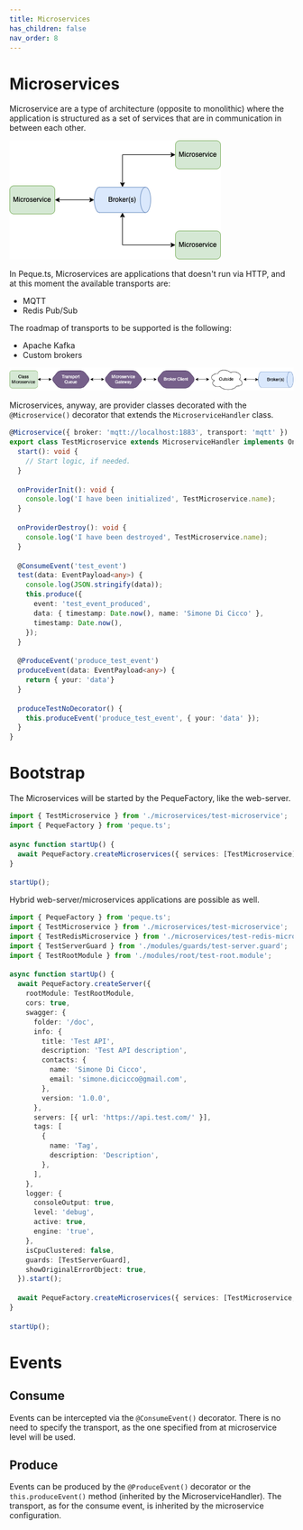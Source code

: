 ```yaml
---
title: Microservices
has_children: false
nav_order: 8
---
```


# Microservices
Microservice are a type of architecture (opposite to monolithic) where the application is structured as
a set of services that are in communication in between each other.

![Microservices](images/microservices.png)

In Peque.ts, Microservices are applications that doesn't run via HTTP, and at this moment the available transports are:
- MQTT
- Redis Pub/Sub

The roadmap of transports to be supported is the following:
- Apache Kafka
- Custom brokers

![Microservices in Peque.ts](images/microservice-internal.png)

Microservices, anyway, are provider classes decorated with the `@Microservice()` decorator that extends the `MicroserviceHandler` class.

```typescript
@Microservice({ broker: 'mqtt://localhost:1883', transport: 'mqtt' })
export class TestMicroservice extends MicroserviceHandler implements OnProviderInit, OnProviderDestroy {
  start(): void {
    // Start logic, if needed.
  }

  onProviderInit(): void {
    console.log('I have been initialized', TestMicroservice.name);
  }

  onProviderDestroy(): void {
    console.log('I have been destroyed', TestMicroservice.name);
  }

  @ConsumeEvent('test_event')
  test(data: EventPayload<any>) {
    console.log(JSON.stringify(data));
    this.produce({
      event: 'test_event_produced',
      data: { timestamp: Date.now(), name: 'Simone Di Cicco' },
      timestamp: Date.now(),
    });
  }

  @ProduceEvent('produce_test_event')
  produceEvent(data: EventPayload<any>) {
    return { your: 'data'}
  }
  
  produceTestNoDecorator() {
    this.produceEvent('produce_test_event', { your: 'data' });
  }
}
```

# Bootstrap

The Microservices will be started by the PequeFactory, like the web-server.

```typescript
import { TestMicroservice } from './microservices/test-microservice';
import { PequeFactory } from 'peque.ts';

async function startUp() {
  await PequeFactory.createMicroservices({ services: [TestMicroservice] }).start();
}

startUp();
```

Hybrid web-server/microservices applications are possible as well.

```typescript
import { PequeFactory } from 'peque.ts';
import { TestMicroservice } from './microservices/test-microservice';
import { TestRedisMicroservice } from './microservices/test-redis-microservice';
import { TestServerGuard } from './modules/guards/test-server.guard';
import { TestRootModule } from './modules/root/test-root.module';

async function startUp() {
  await PequeFactory.createServer({
    rootModule: TestRootModule,
    cors: true,
    swagger: {
      folder: '/doc',
      info: {
        title: 'Test API',
        description: 'Test API description',
        contacts: {
          name: 'Simone Di Cicco',
          email: 'simone.dicicco@gmail.com',
        },
        version: '1.0.0',
      },
      servers: [{ url: 'https://api.test.com/' }],
      tags: [
        {
          name: 'Tag',
          description: 'Description',
        },
      ],
    },
    logger: {
      consoleOutput: true,
      level: 'debug',
      active: true,
      engine: 'true',
    },
    isCpuClustered: false,
    guards: [TestServerGuard],
    showOriginalErrorObject: true,
  }).start();

  await PequeFactory.createMicroservices({ services: [TestMicroservice, TestRedisMicroservice] }).start();
}

startUp();
```


# Events

## Consume

Events can be intercepted via the `@ConsumeEvent()` decorator.
There is no need to specify the transport, as the one specified from at microservice level will be used.

## Produce

Events can be produced by the `@ProduceEvent()` decorator or the `this.produceEvent()` method
(inherited by the MicroserviceHandler). The transport, as for the consume event, is inherited by the microservice configuration.
